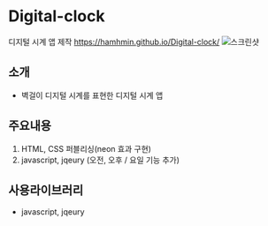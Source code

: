 # Digital-clock
디지털 시계 앱 제작 https://hamhmin.github.io/Digital-clock/
![스크린샷](https://user-images.githubusercontent.com/49775311/175234333-63613783-095f-4c5f-b0c1-14eb3dcc5043.JPG)


## 소개
- 벽걸이 디지털 시계를 표현한 디지털 시계 앱

## 주요내용
1. HTML, CSS 퍼블리싱(neon 효과 구현)
2. javascript, jqeury (오전, 오후 / 요일 기능 추가)

## 사용라이브러리

- javascript, jqeury
